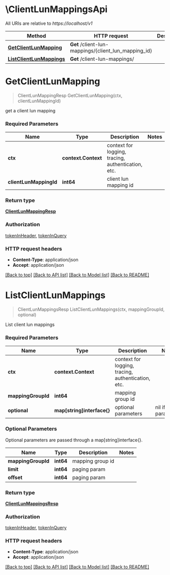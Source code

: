 # \ClientLunMappingsApi

All URIs are relative to *https://localhost/v1*

Method | HTTP request | Description
------------- | ------------- | -------------
[**GetClientLunMapping**](ClientLunMappingsApi.md#GetClientLunMapping) | **Get** /client-lun-mappings/{client_lun_mapping_id} | 
[**ListClientLunMappings**](ClientLunMappingsApi.md#ListClientLunMappings) | **Get** /client-lun-mappings/ | 


# **GetClientLunMapping**
> ClientLunMappingResp GetClientLunMapping(ctx, clientLunMappingId)


get a client lun mapping

### Required Parameters

Name | Type | Description  | Notes
------------- | ------------- | ------------- | -------------
 **ctx** | **context.Context** | context for logging, tracing, authentication, etc.
  **clientLunMappingId** | **int64**| client lun mapping id | 

### Return type

[**ClientLunMappingResp**](ClientLunMappingResp.md)

### Authorization

[tokenInHeader](../README.md#tokenInHeader), [tokenInQuery](../README.md#tokenInQuery)

### HTTP request headers

 - **Content-Type**: application/json
 - **Accept**: application/json

[[Back to top]](#) [[Back to API list]](../README.md#documentation-for-api-endpoints) [[Back to Model list]](../README.md#documentation-for-models) [[Back to README]](../README.md)

# **ListClientLunMappings**
> ClientLunMappingsResp ListClientLunMappings(ctx, mappingGroupId, optional)


List client lun mappings

### Required Parameters

Name | Type | Description  | Notes
------------- | ------------- | ------------- | -------------
 **ctx** | **context.Context** | context for logging, tracing, authentication, etc.
  **mappingGroupId** | **int64**| mapping group id | 
 **optional** | **map[string]interface{}** | optional parameters | nil if no parameters

### Optional Parameters
Optional parameters are passed through a map[string]interface{}.

Name | Type | Description  | Notes
------------- | ------------- | ------------- | -------------
 **mappingGroupId** | **int64**| mapping group id | 
 **limit** | **int64**| paging param | 
 **offset** | **int64**| paging param | 

### Return type

[**ClientLunMappingsResp**](ClientLunMappingsResp.md)

### Authorization

[tokenInHeader](../README.md#tokenInHeader), [tokenInQuery](../README.md#tokenInQuery)

### HTTP request headers

 - **Content-Type**: application/json
 - **Accept**: application/json

[[Back to top]](#) [[Back to API list]](../README.md#documentation-for-api-endpoints) [[Back to Model list]](../README.md#documentation-for-models) [[Back to README]](../README.md)

